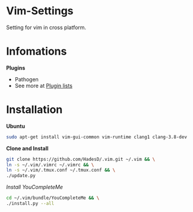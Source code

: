 # Vim-Settings

Setting for vim in cross platform.

# Infomations

**Plugins**
- Pathogen
- See more at [Plugin lists](https://github.com/HadesD/.vim/tree/master/bundle)

# Installation

**Ubuntu**
```bash
sudo apt-get install vim-gui-common vim-runtime clang1 clang-3.8-dev
```

**Clone and Install**
```bash
git clone https://github.com/HadesD/.vim.git ~/.vim && \
ln -s ~/.vim/.vimrc ~/.vimrc && \
ln -s ~/.vim/.tmux.conf ~/.tmux.conf && \
./update.py
```
*Install YouCompleteMe*
```bash
cd ~/.vim/bundle/YouCompleteMe && \
./install.py --all
```
